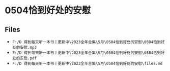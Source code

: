 # 0504恰到好处的安慰

## Files

- `F:/D 得到每天听一本书丨更新中\2023全年合集\5月\0504恰到好处的安慰\0504恰到好处的安慰.mp3`
- `F:/D 得到每天听一本书丨更新中\2023全年合集\5月\0504恰到好处的安慰\0504恰到好处的安慰.pdf`
- `F:/D 得到每天听一本书丨更新中\2023全年合集\5月\0504恰到好处的安慰\files.md`
